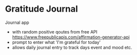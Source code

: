 # Gratitude Journal

Journal app 
- with random positive qoutes from free API https://www.freepublicapis.com/affirmation-generator-api
- prompt to enter what 'I'm grateful for today' 
- allows daily journal entry to track days event and mood etc.

